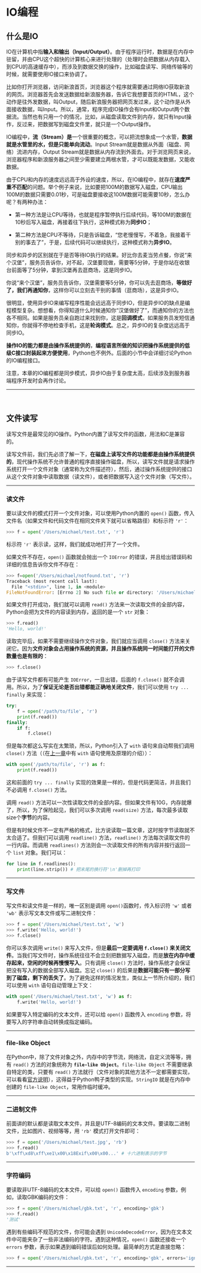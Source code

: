 # IO编程

## 什么是IO

IO在计算机中指**输入和输出（Input/Output）**。由于程序运行时，数据是在内存中驻留，并由CPU这个超快的计算核心来进行处理的（处理时会把数据从内存载入到CPU的高速缓存中），而涉及到数据交换的操作，比如磁盘读写、网络传输等的时候，就需要使用IO接口来协调了。

比如你打开浏览器，访问新浪首页，浏览器这个程序就需要通过网络IO获取新浪的网页。浏览器首先会发送数据给新浪服务器，告诉它我想要首页的HTML，这个动作是往外发数据，叫Output，随后新浪服务器把网页发过来，这个动作是从外面接收数据，叫Input。所以，通常，程序完成IO操作会有Input和Output两个数据流。当然也有只用一个的情况，比如，从磁盘读取文件到内存，就只有Input操作，反过来，把数据写到磁盘文件里，就只是一个Output操作。

IO编程中，**流（Stream）是**一个很重要的概念，可以把流想象成一个水管，**数据就是水管里的水，但是只能单向流动**。Input Stream就是数据从外面（磁盘、网络）流进内存，Output Stream就是数据从内存流到外面去。对于浏览网页来说，浏览器程序和新浪服务器之间至少需要建立两根水管，才可以既能发数据，又能收数据。

由于CPU和内存的速度远远高于外设的速度，所以，在IO编程中，就存在**速度严重不匹配**的问题。举个例子来说，比如要把100M的数据写入磁盘，CPU输出100M的数据只需要0.01秒，可是磁盘要接收这100M数据可能需要10秒，怎么办呢？有两种办法：

- 第一种方法是让CPU等待，也就是程序暂停执行后续代码，等100M的数据在10秒后写入磁盘，再接着往下执行，这种模式称为**同步IO**；

- 第二种方法是CPU不等待，只是告诉磁盘，“您老慢慢写，不着急，我接着干别的事去了”，于是，后续代码可以继续执行，这种模式称为**异步IO**。

同步和异步的区别就在于是否等待IO执行的结果。好比你去麦当劳点餐，你说“来个汉堡”，服务员告诉你，对不起，汉堡要现做，需要等5分钟，于是你站在收银台前面等了5分钟，拿到汉堡再去逛商场，这是同步IO。

你说“来个汉堡”，服务员告诉你，汉堡需要等5分钟，你可以先去逛商场，**等做好了，我们再通知你**，这样你可以立刻去干别的事情（逛商场），这是异步IO。

很明显，使用异步IO来编写程序性能会远远高于同步IO，但是异步IO的缺点是编程模型复杂。想想看，你得知道什么时候通知你“汉堡做好了”，而通知你的方法也各不相同。如果是服务员亲自跑过来找到你，这是**回调模式**，如果服务员发短信通知你，你就得不停地检查手机，这是**轮询模式**。总之，异步IO的复杂度远远高于同步IO。

**操作IO的能力都是由操作系统提供的**，**编程语言所做的知识把操作系统提供的低级C接口封装起来方便使用**，Python也不例外。后面的小节中会详细讨论Python的IO编程接口。

注意，本章的IO编程都是同步模式，异步IO由于复杂度太高，后续涉及到服务器端程序开发时会再作讨论。

---

<br>

## 文件读写

读写文件是最常见的IO操作。Python内置了读写文件的函数，用法和C是兼容的。

读写文件前，我们先必须了解一下，**在磁盘上读写文件的功能都是由操作系统提供的**，现代操作系统不允许普通的程序直接操作磁盘，所以，读写文件就是请求操作系统打开一个文件对象（通常称为文件描述符），然后，通过操作系统提供的接口从这个文件对象中读取数据（读文件），或者把数据写入这个文件对象（写文件）。

---

### 读文件

要以读文件的模式打开一个文件对象，可以使用Python内置的 `open()` 函数，传入文件名（如果文件和代码文件在相同文件夹下就可以省略路径）和标示符 `'r'`：

```python
>>> f = open('/Users/michael/test.txt', 'r')
```

标示符 `'r'` 表示读，这样，我们就成功地打开了一个文件。

如果文件不存在，`open()` 函数就会抛出一个 `IOError` 的错误，并且给出错误码和详细的信息告诉你文件不存在：

```python
>>> f=open('/Users/michael/notfound.txt', 'r')
Traceback (most recent call last):
  File "<stdin>", line 1, in <module>
FileNotFoundError: [Errno 2] No such file or directory: '/Users/michael/notfound.txt'
```

如果文件打开成功，我们就可以调用 `read()` 方法来一次读取文件的全部内容，Python会把为文件的内容读到内存，返回的是一个 `str` 对象：

```python
>>> f.read()
'Hello, world!'
```

读取完毕后，如果不需要继续操作文件对象，我们就应当调用 `close()` 方法来关闭它。因为**文件对象会占用操作系统的资源，并且操作系统同一时间能打开的文件数量也是有限的**：

```python
>>> f.close()
```

由于读写文件都有可能产生 `IOError`，一旦出错，后面的 `f.close()` 就不会调用。所以，为了**保证无论是否出错都能正确地关闭文件**，我们可以使用 `try ... finally` 来实现：

```python
try:
    f = open('/path/to/file', 'r')
    print(f.read())
finally:
    if f:
        f.close()
```

但是每次都这么写实在太繁琐，所以，Python引入了 `with` 语句来自动帮我们调用 `close()` 方法（（在[上一章](https://github.com/familyld/learnpython/blob/master/My_Python_Notebook/08%E9%94%99%E8%AF%AF%E3%80%81%E8%B0%83%E8%AF%95%E4%B8%8E%E6%B5%8B%E8%AF%95.md)中有 `with` 语句使用及原理的介绍））：

```python
with open('/path/to/file', 'r') as f:
    print(f.read())
```

这和前面的 `try ... finally` 实现的效果是一样的，但是代码更简洁，并且我们不必调用 `f.close()` 方法。

调用 `read()` 方法可以一次性读取文件的全部内容。但如果文件有10G，内存就爆了，所以，为了保险起见，我们可以多次调用 `read(size)` 方法，每次最多读取size个**字节**的内容。

但是有时候文件不一定有严格的格式，比方说读取一篇文章，这时按字节读取就不太合适了。但我们可以调用 `readline()` 方法，`readline()` 方法每次读取文件的一行内容。而调用 `readlines()` 方法则会一次读取文件的所有内容并按行返回一个 `list` 对象。我们可以：

```python
for line in f.readlines():
    print(line.strip()) # 把末尾的换行符'\n'删掉再打印
```

---

### 写文件

写文件和读文件是一样的，唯一区别是调用 `open()`函数时，传入标识符 `'w'` 或者 `'wb'` 表示写文本文件或写二进制文件：

```python
>>> f = open('/Users/michael/test.txt', 'w')
>>> f.write('Hello, world!')
>>> f.close()
```

你可以多次调用 `write()` 来写入文件，但是**最后一定要调用 `f.close()` 来关闭文件**。当我们写文件时，操作系统往往不会立刻把数据写入磁盘，而是**放在内存中缓存起来，空闲的时候再慢慢写入**。只有调用 `close()` 方法时，操作系统才会保证把没有写入的数据全部写入磁盘。忘记 `close()` 的后果是**数据可能只有一部分写到了磁盘，剩下的丢失了**。为了避免这样的情况发生，类似上一节所介绍的，我们可以使用 `with` 语句自动管理上下文：

```python
with open('/Users/michael/test.txt', 'w') as f:
    f.write('Hello, world!')
```

如果要写入特定编码的文本文件，还可以给 `open()` 函数传入 `encoding` 参数，将要写入的字符串自动转换成指定编码。

---

### file-like Object

在Python中，除了文件对象之外，内存中的字节流，网络流，自定义流等等，拥有 `read()` 方法的对象统称为 **`file-like Object`**。`file-like Object` 不需要继承自特定的类，只要有 `read()` 方法就行（文件对象的其他方法不一定都需要实现，可以看看[官方说明](https://docs.python.org/2.4/lib/bltin-file-objects.html)），这得益于Python鸭子类型的实现。`StringIO` 就是在内存中创建的 `file-like Object`，常用作临时缓冲。

---

### 二进制文件

前面讲的默认都是读取文本文件，并且是UTF-8编码的文本文件。要读取二进制文件，比如图片、视频等等，用 `'rb'` 模式打开文件即可：

```python
>>> f = open('/Users/michael/test.jpg', 'rb')
>>> f.read()
b'\xff\xd8\xff\xe1\x00\x18Exif\x00\x00...' # 十六进制表示的字节
```

---

### 字符编码

要读取非UTF-8编码的文本文件，可以给 `open()` 函数传入 `encoding` 参数，例如，读取GBK编码的文件：

```python
>>> f = open('/Users/michael/gbk.txt', 'r', encoding='gbk')
>>> f.read()
'测试'
```

遇到有些编码不规范的文件，你可能会遇到 `UnicodeDecodeError`，因为在文本文件中可能夹杂了一些非法编码的字符。遇到这种情况，`open()` 函数还接收一个 `errors` 参数，表示如果遇到编码错误后如何处理。最简单的方式是直接忽略：

```python
>>> f = open('/Users/michael/gbk.txt', 'r', encoding='gbk', errors='ignore')
```

---


